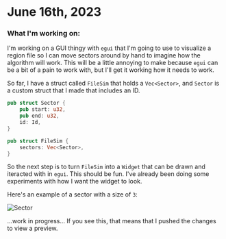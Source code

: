 # June 16th, 2023

### What I'm working on:

I'm working on a GUI thingy with `egui` that I'm going to use to visualize a region file so I can move sectors around by hand to imagine how the algorithm will work. This will be a little annoying to make because `egui` can be a bit of a pain to work with, but I'll get it working how it needs to work.

So far, I have a struct called `FileSim` that holds a `Vec<Sector>`, and `Sector` is a custom struct that I made that includes an ID.

```rs
pub struct Sector {
	pub start: u32,
	pub end: u32,
	id: Id,
}

pub struct FileSim {
	sectors: Vec<Sector>,
}
```

So the next step is to turn `FileSim` into a `Widget` that can be drawn and iteracted with in `egui`. This should be fun. I've already been doing some experiments with how I want the widget to look.

Here's an example of a sector with a size of `3`:

![Sector](https://github.com/NullSurplus/mcutil/blob/main/journal/images/sector_viewer__sector_preview.png)

...work in progress... If you see this, that means that I pushed the changes to view a preview.
